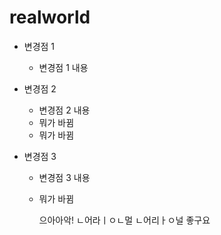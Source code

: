 # realworld
- 변경점 1
    - 변경점 1 내용
    
- 변경점 2
    - 변경점 2 내용
    - 뭐가 바뀜
    - 뭐가 바뀜
    
    
- 변경점 3
    - 변경점 3 내용
    - 뭐가 바뀜
        
        으아아악!
        ㄴ어라ㅣㅇㄴ멀
        ㄴ어리ㅏㅇ널
        좋구요
